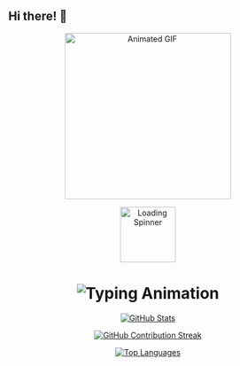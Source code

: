 ## Hi there! 👋

<!-- Animated GIF -->
<p align="center">
  <img src="https://media.giphy.com/media/3o7aD2saalBwwftBIY/giphy.gif" width="300" alt="Animated GIF" />
</p>

<!-- Animated SVG (loading spinner) -->
<p align="center">
  <img src="https://loading.io/spinners/double-ring/lg.double-ring-spinner.gif" width="100" alt="Loading Spinner" />
</p>

<!-- Typing animation using readme-typing-svg -->
<h1 align="center">
  <img src="https://readme-typing-svg.herokuapp.com/?font=Fira+Code&duration=4000&pause=500&color=00F&center=true&vCenter=true&width=500&height=70&lines=Welcome+to+My+GitHub+Profile;I+Love+Coding!" alt="Typing Animation" />
</h1>

<!-- GitHub Stats Badges -->
<p align="center">
  <a href="https://github.com/sachinraut2500">
    <img alt="GitHub Stats" src="https://github-readme-stats.vercel.app/api?username=sachinraut2500&show_icons=true&theme=radical" />
  </a>
</p>

<p align="center">
  <a href="https://github.com/sachinraut2500">
    <img alt="GitHub Contribution Streak" src="https://github-readme-streak-stats.herokuapp.com/?user=sachinraut2500&theme=radical" />
  </a>
</p>

<p align="center">
  <a href="https://github.com/sachinraut2500">
    <img alt="Top Languages" src="https://github-readme-stats.vercel.app/api/top-langs/?username=sachinraut2500&langs_count=8&layout=compact&theme=radical" />
  </a>
</p>


